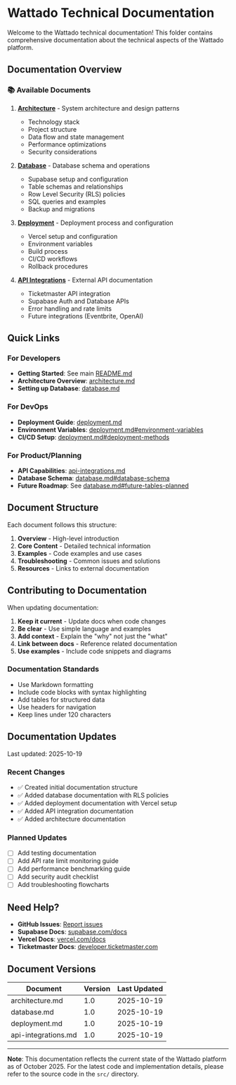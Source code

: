 # Wattado Technical Documentation

Welcome to the Wattado technical documentation! This folder contains comprehensive documentation about the technical aspects of the Wattado platform.

## Documentation Overview

### 📚 Available Documents

1. **[Architecture](./architecture.md)** - System architecture and design patterns
   - Technology stack
   - Project structure
   - Data flow and state management
   - Performance optimizations
   - Security considerations

2. **[Database](./database.md)** - Database schema and operations
   - Supabase setup and configuration
   - Table schemas and relationships
   - Row Level Security (RLS) policies
   - SQL queries and examples
   - Backup and migrations

3. **[Deployment](./deployment.md)** - Deployment process and configuration
   - Vercel setup and configuration
   - Environment variables
   - Build process
   - CI/CD workflows
   - Rollback procedures

4. **[API Integrations](./api-integrations.md)** - External API documentation
   - Ticketmaster API integration
   - Supabase Auth and Database APIs
   - Error handling and rate limits
   - Future integrations (Eventbrite, OpenAI)

## Quick Links

### For Developers
- **Getting Started**: See main [README.md](../README.md)
- **Architecture Overview**: [architecture.md](./architecture.md)
- **Setting up Database**: [database.md](./database.md)

### For DevOps
- **Deployment Guide**: [deployment.md](./deployment.md)
- **Environment Variables**: [deployment.md#environment-variables](./deployment.md#environment-variables)
- **CI/CD Setup**: [deployment.md#deployment-methods](./deployment.md#deployment-methods)

### For Product/Planning
- **API Capabilities**: [api-integrations.md](./api-integrations.md)
- **Database Schema**: [database.md#database-schema](./database.md#database-schema)
- **Future Roadmap**: See [database.md#future-tables-planned](./database.md#future-tables-planned)

## Document Structure

Each document follows this structure:

1. **Overview** - High-level introduction
2. **Core Content** - Detailed technical information
3. **Examples** - Code examples and use cases
4. **Troubleshooting** - Common issues and solutions
5. **Resources** - Links to external documentation

## Contributing to Documentation

When updating documentation:

1. **Keep it current** - Update docs when code changes
2. **Be clear** - Use simple language and examples
3. **Add context** - Explain the "why" not just the "what"
4. **Link between docs** - Reference related documentation
5. **Use examples** - Include code snippets and diagrams

### Documentation Standards

- Use Markdown formatting
- Include code blocks with syntax highlighting
- Add tables for structured data
- Use headers for navigation
- Keep lines under 120 characters

## Documentation Updates

Last updated: 2025-10-19

### Recent Changes
- ✅ Created initial documentation structure
- ✅ Added database documentation with RLS policies
- ✅ Added deployment documentation with Vercel setup
- ✅ Added API integration documentation
- ✅ Added architecture documentation

### Planned Updates
- [ ] Add testing documentation
- [ ] Add API rate limit monitoring guide
- [ ] Add performance benchmarking guide
- [ ] Add security audit checklist
- [ ] Add troubleshooting flowcharts

## Need Help?

- **GitHub Issues**: [Report issues](https://github.com/anthropics/claude-code/issues)
- **Supabase Docs**: [supabase.com/docs](https://supabase.com/docs)
- **Vercel Docs**: [vercel.com/docs](https://vercel.com/docs)
- **Ticketmaster Docs**: [developer.ticketmaster.com](https://developer.ticketmaster.com)

## Document Versions

| Document | Version | Last Updated |
|----------|---------|--------------|
| architecture.md | 1.0 | 2025-10-19 |
| database.md | 1.0 | 2025-10-19 |
| deployment.md | 1.0 | 2025-10-19 |
| api-integrations.md | 1.0 | 2025-10-19 |

---

**Note**: This documentation reflects the current state of the Wattado platform as of October 2025. For the latest code and implementation details, please refer to the source code in the `src/` directory.
